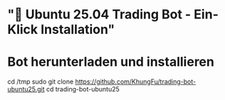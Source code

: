 # "🎯 Ubuntu 25.04 Trading Bot - Ein-Klick Installation"

# Bot herunterladen und installieren
cd /tmp
sudo git clone https://github.com/KhungFu/trading-bot-ubuntu25.git
cd trading-bot-ubuntu25
